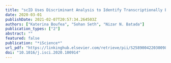 ```yaml
---
title: "scID Uses Discriminant Analysis to Identify Transcriptionally Equivalent Cell Types across Single-Cell RNA-Seq Data with Batch Effect"
date: 2020-03-01
publishDate: 2021-02-07T20:57:34.264503Z
authors: ["Katerina Boufea", "Sohan Seth", "Nizar N. Batada"]
publication_types: ["2"]
abstract: ""
featured: false
publication: "*iScience*"
url_pdf: "https://linkinghub.elsevier.com/retrieve/pii/S2589004220300985"
doi: "10.1016/j.isci.2020.100914"
---
```


